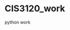# CIS3120_work
python work


<!-- Step-by-step Setup
✅ 1. Go to the parent folder
bash
Copy code
cd ~/Desktop/CIS3120_work
✅ 2. Create the virtual environment (only once)
If it doesn't exist already:

bash
Copy code
python3 -m venv .venv
✅ 3. Activate the shared virtual environment
bash
Copy code
source .venv/bin/activate
Now your terminal should show:

bash
Copy code
(.venv) loverta@Mac CIS3120_work % -->